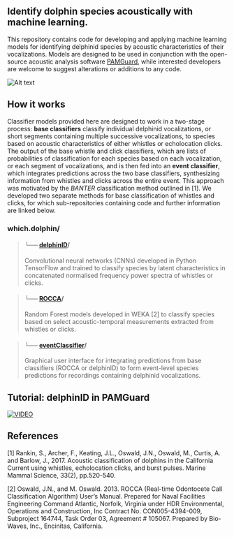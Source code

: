 ## Identify dolphin species acoustically with machine learning.
This repository contains code for developing and applying machine learning models for identifying delphinid species by acoustic characteristics of their vocalizations. Models are designed to be used in conjunction with the open-source acoustic analysis software [PAMGuard](https://www.pamguard.org/), while interested developers are welcome to suggest alterations or additions to any code.

![Alt text](images/methods_simple_1.PNG)

## How it works
Classifier models provided here are designed to work in a two-stage process: **base classifiers** classify individual delphinid vocalizations, or short segments containing multiple successive vocalizations, to species based on acoustic characteristics of either whistles or echolocation clicks. The output of the base whistle and click classifiers, which are lists of probabilities of classification for each species based on each vocalization, or each segment of vocalizations, and is then fed into an **event classifier**, which integrates predictions across the two base classifiers, synthesizing information from whistles and clicks across the entire event. This approach was motivated by the *BANTER* classification method outlined in [1]. We developed two separate methods for base classification of whistles and clicks, for which sub-repositories containing code and further information are linked below.

### which.dolphin/

> #### └── [delphinID](https://github.com/tristankleyn/which.dolphin/tree/main/delphinID)/
> Convolutional neural networks (CNNs) developed in Python TensorFlow and trained to classify species by latent characteristics in concatenated normalised frequency power spectra of whistles or clicks. 

> #### └── [ROCCA](https://github.com/tristankleyn/which.dolphin/tree/main/rocca)/
> Random Forest models developed in WEKA [2] to classify species based on select acoustic-temporal measurements extracted from whistles or clicks.

> #### └── [eventClassifier](https://github.com/tristankleyn/which.dolphin/tree/main/eventClassifier)/
> Graphical user interface for integrating predictions from base classifiers (ROCCA or delphinID) to form event-level species predictions for recordings containing delphinid vocalizations.

## Tutorial: delphinID in PAMGuard
[![VIDEO](![image](https://github.com/user-attachments/assets/57c0cf77-858a-457a-8c3e-de1fa452de04))](https://www.youtube.com/watch?v=ukDdzeGHlsk)

## References
[1] Rankin, S., Archer, F., Keating, J.L., Oswald, J.N., Oswald, M., Curtis, A. and Barlow, J., 2017. Acoustic classification of dolphins in the California Current using whistles, echolocation clicks, and burst pulses. Marine Mammal Science, 33(2), pp.520-540.

[2] Oswald, J.N., and M. Oswald. 2013. ROCCA (Real-time Odontocete Call Classification Algorithm) User’s Manual. Prepared for Naval Facilities Engineering Command Atlantic, Norfolk, Virginia under HDR Environmental, Operations and Construction, Inc Contract No. CON005-4394-009, Subproject 164744, Task Order 03, Agreement # 105067. Prepared by Bio-Waves, Inc., Encinitas, California.
